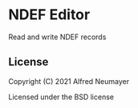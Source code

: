# NDEF Editor

Read and write NDEF records

## License

Copyright (C) 2021  Alfred Neumayer

Licensed under the BSD license
